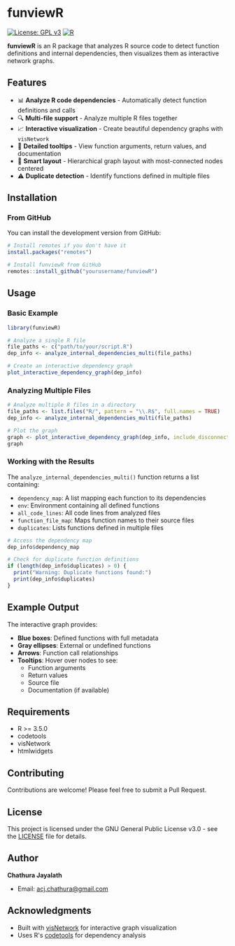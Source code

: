 # funviewR

[![License: GPL v3](https://img.shields.io/badge/License-GPLv3-blue.svg)](https://www.gnu.org/licenses/gpl-3.0)
[![R](https://img.shields.io/badge/R-%3E%3D%203.5.0-blue)](https://www.r-project.org/)

**funviewR** is an R package that analyzes R source code to detect function definitions and internal dependencies, then visualizes them as interactive network graphs.

## Features

- 📊 **Analyze R code dependencies** - Automatically detect function definitions and calls
- 🔍 **Multi-file support** - Analyze multiple R files together
- 📈 **Interactive visualization** - Create beautiful dependency graphs with `visNetwork`
- 🔧 **Detailed tooltips** - View function arguments, return values, and documentation
- 🎯 **Smart layout** - Hierarchical graph layout with most-connected nodes centered
- ⚠️ **Duplicate detection** - Identify functions defined in multiple files

## Installation

### From GitHub

You can install the development version from GitHub:

```r
# Install remotes if you don't have it
install.packages("remotes")

# Install funviewR from GitHub
remotes::install_github("yourusername/funviewR")
```

## Usage

### Basic Example

```r
library(funviewR)

# Analyze a single R file
file_paths <- c("path/to/your/script.R")
dep_info <- analyze_internal_dependencies_multi(file_paths)

# Create an interactive dependency graph
plot_interactive_dependency_graph(dep_info)
```

### Analyzing Multiple Files

```r
# Analyze multiple R files in a directory
file_paths <- list.files("R/", pattern = "\\.R$", full.names = TRUE)
dep_info <- analyze_internal_dependencies_multi(file_paths)

# Plot the graph
graph <- plot_interactive_dependency_graph(dep_info, include_disconnected = FALSE)
graph
```

### Working with the Results

The `analyze_internal_dependencies_multi()` function returns a list containing:

- `dependency_map`: A list mapping each function to its dependencies
- `env`: Environment containing all defined functions
- `all_code_lines`: All code lines from analyzed files
- `function_file_map`: Maps function names to their source files
- `duplicates`: Lists functions defined in multiple files

```r
# Access the dependency map
dep_info$dependency_map

# Check for duplicate function definitions
if (length(dep_info$duplicates) > 0) {
  print("Warning: Duplicate functions found:")
  print(dep_info$duplicates)
}
```

## Example Output

The interactive graph provides:

- **Blue boxes**: Defined functions with full metadata
- **Gray ellipses**: External or undefined functions
- **Arrows**: Function call relationships
- **Tooltips**: Hover over nodes to see:
  - Function arguments
  - Return values
  - Source file
  - Documentation (if available)

## Requirements

- R >= 3.5.0
- codetools
- visNetwork
- htmlwidgets

## Contributing

Contributions are welcome! Please feel free to submit a Pull Request.

## License

This project is licensed under the GNU General Public License v3.0 - see the [LICENSE](LICENSE) file for details.

## Author

**Chathura Jayalath**
- Email: acj.chathura@gmail.com

## Acknowledgments

- Built with [visNetwork](https://github.com/datastorm-open/visNetwork) for interactive graph visualization
- Uses R's [codetools](https://cran.r-project.org/package=codetools) for dependency analysis
